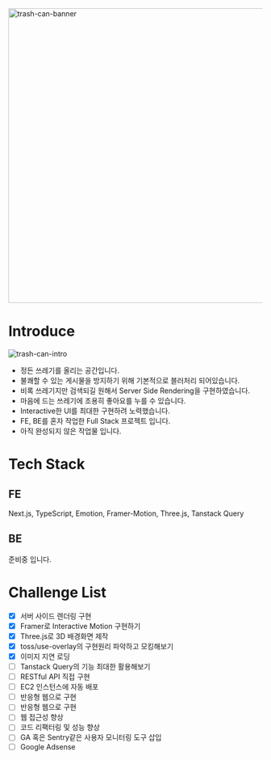 <img width="583" alt="trash-can-banner" src="https://github.com/threeehouse/trash-can/assets/47452547/40ebf52c-705e-4ccf-991d-4b01b0379246">

# Introduce
![trash-can-intro](https://github.com/threeehouse/trash-can/assets/47452547/aa401663-74f4-4ba9-aefc-33948b5de07f)
- 정든 쓰레기를 올리는 공간입니다.
- 불쾌할 수 있는 게시물을 방지하기 위해 기본적으로 블러처리 되어있습니다.
- 비록 쓰레기지만 검색되길 원해서 Server Side Rendering을 구현하였습니다.
- 마음에 드는 쓰레기에 조용히 좋아요를 누를 수 있습니다.
- Interactive한 UI를 최대한 구현하려 노력했습니다.
- FE, BE를 혼자 작업한 Full Stack 프로젝트 입니다.
- 아직 완성되지 않은 작업물 입니다.

# Tech Stack
## FE
Next.js, TypeScript, Emotion, Framer-Motion, Three.js, Tanstack Query

## BE
준비중 입니다.

# Challenge List
- [X] 서버 사이드 렌더링 구현
- [X] Framer로 Interactive Motion 구현하기
- [X] Three.js로 3D 배경화면 제작
- [X] toss/use-overlay의 구현원리 파악하고 모킹해보기
- [X] 이미지 지연 로딩
- [ ] Tanstack Query의 기능 최대한 활용해보기
- [ ] RESTful API 직접 구현
- [ ] EC2 인스턴스에 자동 배포
- [ ] 반응형 웹으로 구현
- [ ] 반응형 웹으로 구현
- [ ] 웹 접근성 향상
- [ ] 코드 리팩터링 및 성능 향상
- [ ] GA 혹은 Sentry같은 사용자 모니터링 도구 삽입
- [ ] Google Adsense